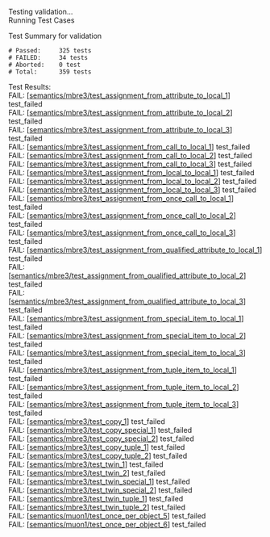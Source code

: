 
Testing validation...</br>
Running Test Cases

Test Summary for validation

    # Passed:     325 tests
    # FAILED:     34 tests
    # Aborted:    0 test
    # Total:      359 tests

Test Results:</br>
FAIL:  \[[semantics/mbre3/test\_assignment\_from\_attribute\_to\_local\_1](semantics/mbre3/test\_assignment\_from\_attribute\_to\_local\_1)\] test\_failed</br>
FAIL:  \[[semantics/mbre3/test\_assignment\_from\_attribute\_to\_local\_2](semantics/mbre3/test\_assignment\_from\_attribute\_to\_local\_2)\] test\_failed</br>
FAIL:  \[[semantics/mbre3/test\_assignment\_from\_attribute\_to\_local\_3](semantics/mbre3/test\_assignment\_from\_attribute\_to\_local\_3)\] test\_failed</br>
FAIL:  \[[semantics/mbre3/test\_assignment\_from\_call\_to\_local\_1](semantics/mbre3/test\_assignment\_from\_call\_to\_local\_1)\] test\_failed</br>
FAIL:  \[[semantics/mbre3/test\_assignment\_from\_call\_to\_local\_2](semantics/mbre3/test\_assignment\_from\_call\_to\_local\_2)\] test\_failed</br>
FAIL:  \[[semantics/mbre3/test\_assignment\_from\_call\_to\_local\_3](semantics/mbre3/test\_assignment\_from\_call\_to\_local\_3)\] test\_failed</br>
FAIL:  \[[semantics/mbre3/test\_assignment\_from\_local\_to\_local\_1](semantics/mbre3/test\_assignment\_from\_local\_to\_local\_1)\] test\_failed</br>
FAIL:  \[[semantics/mbre3/test\_assignment\_from\_local\_to\_local\_2](semantics/mbre3/test\_assignment\_from\_local\_to\_local\_2)\] test\_failed</br>
FAIL:  \[[semantics/mbre3/test\_assignment\_from\_local\_to\_local\_3](semantics/mbre3/test\_assignment\_from\_local\_to\_local\_3)\] test\_failed</br>
FAIL:  \[[semantics/mbre3/test\_assignment\_from\_once\_call\_to\_local\_1](semantics/mbre3/test\_assignment\_from\_once\_call\_to\_local\_1)\] test\_failed</br>
FAIL:  \[[semantics/mbre3/test\_assignment\_from\_once\_call\_to\_local\_2](semantics/mbre3/test\_assignment\_from\_once\_call\_to\_local\_2)\] test\_failed</br>
FAIL:  \[[semantics/mbre3/test\_assignment\_from\_once\_call\_to\_local\_3](semantics/mbre3/test\_assignment\_from\_once\_call\_to\_local\_3)\] test\_failed</br>
FAIL:  \[[semantics/mbre3/test\_assignment\_from\_qualified\_attribute\_to\_local\_1](semantics/mbre3/test\_assignment\_from\_qualified\_attribute\_to\_local\_1)\] test\_failed</br>
FAIL:  \[[semantics/mbre3/test\_assignment\_from\_qualified\_attribute\_to\_local\_2](semantics/mbre3/test\_assignment\_from\_qualified\_attribute\_to\_local\_2)\] test\_failed</br>
FAIL:  \[[semantics/mbre3/test\_assignment\_from\_qualified\_attribute\_to\_local\_3](semantics/mbre3/test\_assignment\_from\_qualified\_attribute\_to\_local\_3)\] test\_failed</br>
FAIL:  \[[semantics/mbre3/test\_assignment\_from\_special\_item\_to\_local\_1](semantics/mbre3/test\_assignment\_from\_special\_item\_to\_local\_1)\] test\_failed</br>
FAIL:  \[[semantics/mbre3/test\_assignment\_from\_special\_item\_to\_local\_2](semantics/mbre3/test\_assignment\_from\_special\_item\_to\_local\_2)\] test\_failed</br>
FAIL:  \[[semantics/mbre3/test\_assignment\_from\_special\_item\_to\_local\_3](semantics/mbre3/test\_assignment\_from\_special\_item\_to\_local\_3)\] test\_failed</br>
FAIL:  \[[semantics/mbre3/test\_assignment\_from\_tuple\_item\_to\_local\_1](semantics/mbre3/test\_assignment\_from\_tuple\_item\_to\_local\_1)\] test\_failed</br>
FAIL:  \[[semantics/mbre3/test\_assignment\_from\_tuple\_item\_to\_local\_2](semantics/mbre3/test\_assignment\_from\_tuple\_item\_to\_local\_2)\] test\_failed</br>
FAIL:  \[[semantics/mbre3/test\_assignment\_from\_tuple\_item\_to\_local\_3](semantics/mbre3/test\_assignment\_from\_tuple\_item\_to\_local\_3)\] test\_failed</br>
FAIL:  \[[semantics/mbre3/test\_copy\_1](semantics/mbre3/test\_copy\_1)\] test\_failed</br>
FAIL:  \[[semantics/mbre3/test\_copy\_special\_1](semantics/mbre3/test\_copy\_special\_1)\] test\_failed</br>
FAIL:  \[[semantics/mbre3/test\_copy\_special\_2](semantics/mbre3/test\_copy\_special\_2)\] test\_failed</br>
FAIL:  \[[semantics/mbre3/test\_copy\_tuple\_1](semantics/mbre3/test\_copy\_tuple\_1)\] test\_failed</br>
FAIL:  \[[semantics/mbre3/test\_copy\_tuple\_2](semantics/mbre3/test\_copy\_tuple\_2)\] test\_failed</br>
FAIL:  \[[semantics/mbre3/test\_twin\_1](semantics/mbre3/test\_twin\_1)\] test\_failed</br>
FAIL:  \[[semantics/mbre3/test\_twin\_2](semantics/mbre3/test\_twin\_2)\] test\_failed</br>
FAIL:  \[[semantics/mbre3/test\_twin\_special\_1](semantics/mbre3/test\_twin\_special\_1)\] test\_failed</br>
FAIL:  \[[semantics/mbre3/test\_twin\_special\_2](semantics/mbre3/test\_twin\_special\_2)\] test\_failed</br>
FAIL:  \[[semantics/mbre3/test\_twin\_tuple\_1](semantics/mbre3/test\_twin\_tuple\_1)\] test\_failed</br>
FAIL:  \[[semantics/mbre3/test\_twin\_tuple\_2](semantics/mbre3/test\_twin\_tuple\_2)\] test\_failed</br>
FAIL:  \[[semantics/muon1/test\_once\_per\_object\_5](semantics/muon1/test\_once\_per\_object\_5)\] test\_failed</br>
FAIL:  \[[semantics/muon1/test\_once\_per\_object\_6](semantics/muon1/test\_once\_per\_object\_6)\] test\_failed
